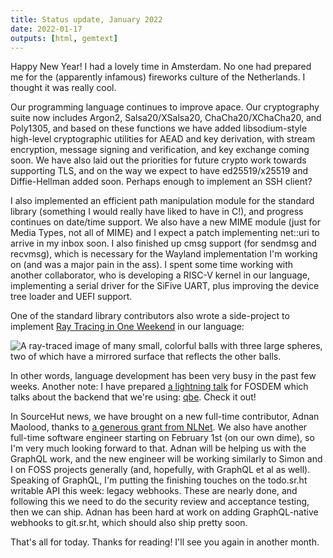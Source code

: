 ```yaml
---
title: Status update, January 2022
date: 2022-01-17
outputs: [html, gemtext]
---
```


Happy New Year! I had a lovely time in Amsterdam. No one had prepared me for the
(apparently infamous) fireworks culture of the Netherlands. I thought it was
really cool.

Our programming language continues to improve apace. Our cryptography suite now
includes Argon2, Salsa20/XSalsa20, ChaCha20/XChaCha20, and Poly1305, and based
on these functions we have added libsodium-style high-level cryptographic
utilities for AEAD and key derivation, with stream encryption, message signing
and verification, and key exchange coming soon. We have also laid out the
priorities for future crypto work towards supporting TLS, and on the way we
expect to have ed25519/x25519 and Diffie-Hellman added soon. Perhaps enough to
implement an SSH client?

I also implemented an efficient path manipulation module for the standard
library (something I would really have liked to have in C!), and progress
continues on date/time support. We also have a new MIME module (just for Media
Types, not all of MIME) and I expect a patch implementing net::uri to arrive in
my inbox soon. I also finished up cmsg support (for sendmsg and recvmsg), which
is necessary for the Wayland implementation I'm working on (and was a major pain
in the ass). I spent some time working with another collaborator, who is
developing a RISC-V kernel in our language, implementing a serial driver for the
SiFive UART, plus improving the device tree loader and UEFI support.

One of the standard library contributors also wrote a side-project to implement
[Ray Tracing in One Weekend] in our language:

[Ray Tracing in One Weekend]: https://raytracing.github.io/

![A ray-traced image of many small, colorful balls with three large spheres, two
of which have a mirrored surface that reflects the other
balls.](https://git.sr.ht/~turminal/raytracing/blob/master/example.png)

In other words, language development has been very busy in the past few weeks.
Another note: I have prepared [a lightning talk] for FOSDEM which talks about
the backend that we're using: [qbe]. Check it out!

[a lightning talk]: https://fosdem.org/2022/schedule/event/lg_qbe/
[qbe]: https://c9x.me/compile

In SourceHut news, we have brought on a new full-time contributor, Adnan
Maolood, thanks to [a generous grant from NLNet][nlnet]. We also have another
full-time software engineer starting on February 1st (on our own dime), so I'm
very much looking forward to that. Adnan will be helping us with the GraphQL
work, and the new engineer will be working similarly to Simon and I on FOSS
projects generally (and, hopefully, with GraphQL et al as well). Speaking of
GraphQL, I'm putting the finishing touches on the todo.sr.ht writable API this
week: legacy webhooks. These are nearly done, and following this we need to do
the security review and acceptance testing, then we can ship. Adnan has been
hard at work on adding GraphQL-native webhooks to git.sr.ht, which should also
ship pretty soon.

[nlnet]: https://sourcehut.org/blog/2022-01-10-nlnet-graphql-funding/

That's all for today. Thanks for reading! I'll see you again in another month.
